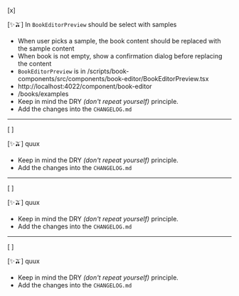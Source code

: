 [x]

[✨🫒] In `BookEditorPreview` should be select with samples

-   When user picks a sample, the book content should be replaced with the sample content
-   When book is not empty, show a confirmation dialog before replacing the content
-   `BookEditorPreview` is in /scripts/book-components/src/components/book-editor/BookEditorPreview.tsx
-   http://localhost:4022/component/book-editor
-   /books/examples
-   Keep in mind the DRY _(don't repeat yourself)_ principle.
-   Add the changes into the `CHANGELOG.md`

---

[ ]

[✨🫒] quux

-   Keep in mind the DRY _(don't repeat yourself)_ principle.
-   Add the changes into the `CHANGELOG.md`

---

[ ]

[✨🫒] quux

-   Keep in mind the DRY _(don't repeat yourself)_ principle.
-   Add the changes into the `CHANGELOG.md`

---

[ ]

[✨🫒] quux

-   Keep in mind the DRY _(don't repeat yourself)_ principle.
-   Add the changes into the `CHANGELOG.md`
